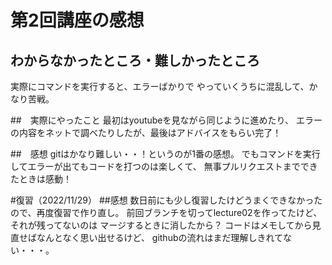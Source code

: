 # 第2回講座の感想

## わからなかったところ・難しかったところ
実際にコマンドを実行すると、エラーばかりで
やっていくうちに混乱して、かなり苦戦。

##　実際にやったこと
最初はyoutubeを見ながら同じように進めたり、
エラーの内容をネットで調べたりしたが、最後はアドバイスをもらい完了！

##　感想
gitはかなり難しい・・！というのが1番の感想。
でもコマンドを実行してエラーが出てもコードを打つのは楽しくて、
無事プルリクエストまでできたときは感動！

#復習（2022/11/29）
##感想
数日前にも少し復習したけどうまくできなかったので、再度復習で作り直し。
前回ブランチを切ってlecture02を作ってたけど、それが残ってないのは
マージするときに消したから？
コードはメモしてから見直せばなんとなく思い出せるけど、
githubの流れはまだ理解しきれてない・・・。